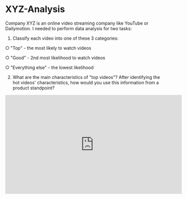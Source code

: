 # XYZ-Analysis
Company XYZ is an online video streaming company like YouTube or Dailymotion.
I needed to perform data analysis for two tasks:

1.	Classify each video into one of these 3 categories:

○ "Top" - the most likely to watch videos

○ "Good" - 2nd most likelihood to watch videos

○ "Everything else" - the lowest likelihood

2.	 What are the main characteristics of "top videos"?  After identifying the hot videos' characteristics, how would you use this information from a product standpoint? 

<iframe width="560" height="315" src="https://www.youtube.com/embed/P51fB3_JpE8" title="YouTube video player" frameborder="0" allow="accelerometer; autoplay; clipboard-write; encrypted-media; gyroscope; picture-in-picture" allowfullscreen></iframe>
